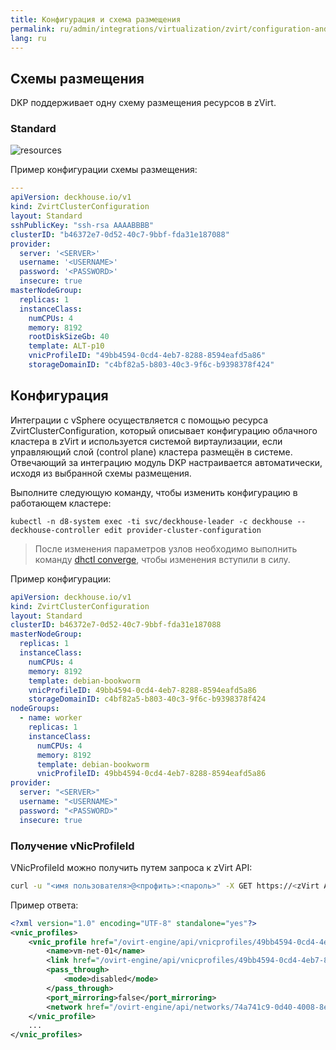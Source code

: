 ```yaml
---
title: Конфигурация и схема размещения
permalink: ru/admin/integrations/virtualization/zvirt/сonfiguration-and-layout-scheme.html
lang: ru
---
```


## Схемы размещения

DKP поддерживает одну схему размещения ресурсов в zVirt.

### Standard

![resources](../../../../images/cloud-provider-zvirt/zvirt-standard.png)
<!--- Исходник: https://docs.google.com/drawings/d/1aosnFD7AzBgHrQGvxxQHZPfV0PSaTM66A-EPMWgPEqw/edit --->

Пример конфигурации схемы размещения:

```yaml
---
apiVersion: deckhouse.io/v1
kind: ZvirtClusterConfiguration
layout: Standard
sshPublicKey: "ssh-rsa AAAABBBB"
clusterID: "b46372e7-0d52-40c7-9bbf-fda31e187088"
provider:
  server: '<SERVER>'
  username: '<USERNAME>'
  password: '<PASSWORD>'
  insecure: true
masterNodeGroup:
  replicas: 1
  instanceClass:
    numCPUs: 4
    memory: 8192
    rootDiskSizeGb: 40
    template: ALT-p10
    vnicProfileID: "49bb4594-0cd4-4eb7-8288-8594eafd5a86"
    storageDomainID: "c4bf82a5-b803-40c3-9f6c-b9398378f424"
```

## Конфигурация

Интеграции с vSphere осуществляется с помощью ресурса ZvirtClusterConfiguration, который описывает конфигурацию облачного кластера в zVirt и используется системой виртаулизации, если управляющий слой (control plane) кластера размещён в системе. Отвечающий за интеграцию модуль DKP настраивается автоматически, исходя из выбранной схемы размещения.

Выполните следующую команду, чтобы изменить конфигурацию в работающем кластере:

```shell
kubectl -n d8-system exec -ti svc/deckhouse-leader -c deckhouse -- deckhouse-controller edit provider-cluster-configuration
```

> После изменения параметров узлов необходимо выполнить команду [dhctl converge](../../deckhouse-faq.html#изменение-конфигурации), чтобы изменения вступили в силу.

Пример конфигурации:

```yaml
apiVersion: deckhouse.io/v1
kind: ZvirtClusterConfiguration
layout: Standard
clusterID: b46372e7-0d52-40c7-9bbf-fda31e187088
masterNodeGroup:
  replicas: 1
  instanceClass:
    numCPUs: 4
    memory: 8192
    template: debian-bookworm
    vnicProfileID: 49bb4594-0cd4-4eb7-8288-8594eafd5a86
    storageDomainID: c4bf82a5-b803-40c3-9f6c-b9398378f424
nodeGroups:
  - name: worker
    replicas: 1
    instanceClass:
      numCPUs: 4
      memory: 8192
      template: debian-bookworm
      vnicProfileID: 49bb4594-0cd4-4eb7-8288-8594eafd5a86
provider:
  server: "<SERVER>"
  username: "<USERNAME>"
  password: "<PASSWORD>"
  insecure: true
```

### Получение vNicProfileId

VNicProfileId можно получить путем запроса к zVirt API:

```bash
curl -u "<имя пользователя>@<профить>:<пароль>" -X GET https://<zVirt API URL>/vnicprofiles
```

Пример ответа:

```xml
<?xml version="1.0" encoding="UTF-8" standalone="yes"?>
<vnic_profiles>
    <vnic_profile href="/ovirt-engine/api/vnicprofiles/49bb4594-0cd4-4eb7-8288-8594eafd5a86" id="49bb4594-0cd4-4eb7-8288-8594eafd5a86">
        <name>vm-net-01</name>
        <link href="/ovirt-engine/api/vnicprofiles/49bb4594-0cd4-4eb7-8288-8594eafd5a86/permissions" rel="permissions"/>
        <pass_through>
            <mode>disabled</mode>
        </pass_through>
        <port_mirroring>false</port_mirroring>
        <network href="/ovirt-engine/api/networks/74a741c9-0d40-4008-8e58-1c903ee6eba7" id="74a741c9-0d40-4008-8e58-1c903ee6eba7"/>
    </vnic_profile>
    ...
</vnic_profiles>
```
